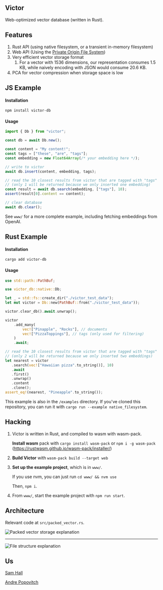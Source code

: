 ## Victor

Web-optimized vector database (written in Rust).

## Features

1. Rust API (using native filesystem, or a transient in-memory filesystem)
2. Web API (Using the [Private Origin File System](https://web.dev/origin-private-file-system/))
3. Very efficient vector storage format
   1. For a vector with 1536 dimensions, our representation consumes 1.5 KB, while naively encoding with JSON would consume 20.6 KB.
4. PCA for vector compression when storage space is low


## JS Example

#### Installation

```
npm install victor-db
```

#### Usage

```ts
import { Db } from "victor";

const db = await Db.new();

const content = "My content!";
const tags = ["these", "are", "tags"];
const embedding = new Float64Array(/* your embedding here */);

// write to victor
await db.insert(content, embedding, tags);

// read the 10 closest results from victor that are tagged with "tags"
// (only 1 will be returned because we only inserted one embedding)
const result = await db.search(embedding, ["tags"], 10);
assert(result[0].content == content);

// clear database
await db.clear();
```

See `www/` for a more complete example, including fetching embeddings from OpenAI.

## Rust Example

#### Installation

```
cargo add victor-db
```

#### Usage

```rust
use std::path::PathBuf;

use victor_db::native::Db;

let _ = std::fs::create_dir("./victor_test_data");
let mut victor = Db::new(PathBuf::from("./victor_test_data"));

victor.clear_db().await.unwrap();

victor
    .add_many(
        vec!["Pinapple", "Rocks"], // documents
        vec!["PizzaToppings"], // tags (only used for filtering)
    )
    .await;

// read the 10 closest results from victor that are tagged with "tags"
// (only 2 will be returned because we only inserted two embeddings)
let nearest = victor
   .search(vec!["Hawaiian pizza".to_string()], 10)
   .await
   .first()
   .unwrap()
   .content
   .clone();
assert_eq!(nearest, "Pineapple".to_string());
```

This example is also in the `/examples` directory. If you've cloned this repository, you can run it with `cargo run --example native_filesystem`.

## Hacking

1. Victor is written in Rust, and compiled to wasm with wasm-pack.

   **Install wasm** pack with `cargo install wasm-pack` or `npm i -g wasm-pack`
   (https://rustwasm.github.io/wasm-pack/installer/)

2. **Build Victor** with `wasm-pack build --target web`

3. **Set up the example project**, which is in `www/`.

   If you use nvm, you can just run `cd www/ && nvm use`

   Then, `npm i`.

4. From `www/`, start the example project with `npm run start`.

## Architecture

Relevant code at `src/packed_vector.rs`.

![Packed vector storage explanation](./assets/packed_vector_storage.png)

---

![File structure explanation](assets/file_structure.png)

## Us

[Sam Hall](https://twitter.com/Shmall27)

[Andre Popovitch](https://twitter.com/ChadNauseam)
